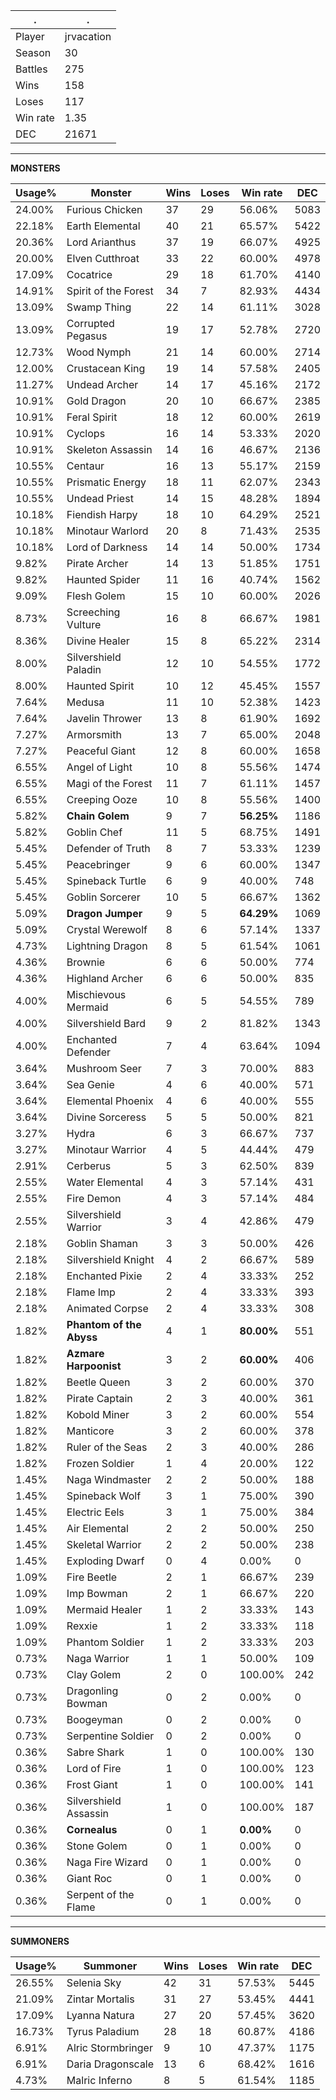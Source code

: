.|.
|-|-
Player|jrvacation
Season|30
Battles|275
Wins|158
Loses|117
Win rate|1.35
DEC|21671

---
**MONSTERS**

Usage%|Monster|Wins|Loses|Win rate|DEC|
-|-|-|-|-|-|
24.00%|Furious Chicken|37|29|56.06%|5083|
22.18%|Earth Elemental|40|21|65.57%|5422|
20.36%|Lord Arianthus|37|19|66.07%|4925|
20.00%|Elven Cutthroat|33|22|60.00%|4978|
17.09%|Cocatrice|29|18|61.70%|4140|
14.91%|Spirit of the Forest|34|7|82.93%|4434|
13.09%|Swamp Thing|22|14|61.11%|3028|
13.09%|Corrupted Pegasus|19|17|52.78%|2720|
12.73%|Wood Nymph|21|14|60.00%|2714|
12.00%|Crustacean King|19|14|57.58%|2405|
11.27%|Undead Archer|14|17|45.16%|2172|
10.91%|Gold Dragon|20|10|66.67%|2385|
10.91%|Feral Spirit|18|12|60.00%|2619|
10.91%|Cyclops|16|14|53.33%|2020|
10.91%|Skeleton Assassin|14|16|46.67%|2136|
10.55%|Centaur|16|13|55.17%|2159|
10.55%|Prismatic Energy|18|11|62.07%|2343|
10.55%|Undead Priest|14|15|48.28%|1894|
10.18%|Fiendish Harpy|18|10|64.29%|2521|
10.18%|Minotaur Warlord|20|8|71.43%|2535|
10.18%|Lord of Darkness|14|14|50.00%|1734|
9.82%|Pirate Archer|14|13|51.85%|1751|
9.82%|Haunted Spider|11|16|40.74%|1562|
9.09%|Flesh Golem|15|10|60.00%|2026|
8.73%|Screeching Vulture|16|8|66.67%|1981|
8.36%|Divine Healer|15|8|65.22%|2314|
8.00%|Silvershield Paladin|12|10|54.55%|1772|
8.00%|Haunted Spirit|10|12|45.45%|1557|
7.64%|Medusa|11|10|52.38%|1423|
7.64%|Javelin Thrower|13|8|61.90%|1692|
7.27%|Armorsmith|13|7|65.00%|2048|
7.27%|Peaceful Giant|12|8|60.00%|1658|
6.55%|Angel of Light|10|8|55.56%|1474|
6.55%|Magi of the Forest|11|7|61.11%|1457|
6.55%|Creeping Ooze|10|8|55.56%|1400|
5.82%|**Chain Golem**|9|7|**56.25%**|1186|
5.82%|Goblin Chef|11|5|68.75%|1491|
5.45%|Defender of Truth|8|7|53.33%|1239|
5.45%|Peacebringer|9|6|60.00%|1347|
5.45%|Spineback Turtle|6|9|40.00%|748|
5.45%|Goblin Sorcerer|10|5|66.67%|1362|
5.09%|**Dragon Jumper**|9|5|**64.29%**|1069|
5.09%|Crystal Werewolf|8|6|57.14%|1337|
4.73%|Lightning Dragon|8|5|61.54%|1061|
4.36%|Brownie|6|6|50.00%|774|
4.36%|Highland Archer|6|6|50.00%|835|
4.00%|Mischievous Mermaid|6|5|54.55%|789|
4.00%|Silvershield Bard|9|2|81.82%|1343|
4.00%|Enchanted Defender|7|4|63.64%|1094|
3.64%|Mushroom Seer|7|3|70.00%|883|
3.64%|Sea Genie|4|6|40.00%|571|
3.64%|Elemental Phoenix|4|6|40.00%|555|
3.64%|Divine Sorceress|5|5|50.00%|821|
3.27%|Hydra|6|3|66.67%|737|
3.27%|Minotaur Warrior|4|5|44.44%|479|
2.91%|Cerberus|5|3|62.50%|839|
2.55%|Water Elemental|4|3|57.14%|431|
2.55%|Fire Demon|4|3|57.14%|484|
2.55%|Silvershield Warrior|3|4|42.86%|479|
2.18%|Goblin Shaman|3|3|50.00%|426|
2.18%|Silvershield Knight|4|2|66.67%|589|
2.18%|Enchanted Pixie|2|4|33.33%|252|
2.18%|Flame Imp|2|4|33.33%|393|
2.18%|Animated Corpse|2|4|33.33%|308|
1.82%|**Phantom of the Abyss**|4|1|**80.00%**|551|
1.82%|**Azmare Harpoonist**|3|2|**60.00%**|406|
1.82%|Beetle Queen|3|2|60.00%|370|
1.82%|Pirate Captain|2|3|40.00%|361|
1.82%|Kobold Miner|3|2|60.00%|554|
1.82%|Manticore|3|2|60.00%|378|
1.82%|Ruler of the Seas|2|3|40.00%|286|
1.82%|Frozen Soldier|1|4|20.00%|122|
1.45%|Naga Windmaster|2|2|50.00%|188|
1.45%|Spineback Wolf|3|1|75.00%|390|
1.45%|Electric Eels|3|1|75.00%|384|
1.45%|Air Elemental|2|2|50.00%|250|
1.45%|Skeletal Warrior|2|2|50.00%|238|
1.45%|Exploding Dwarf|0|4|0.00%|0|
1.09%|Fire Beetle|2|1|66.67%|239|
1.09%|Imp Bowman|2|1|66.67%|220|
1.09%|Mermaid Healer|1|2|33.33%|143|
1.09%|Rexxie|1|2|33.33%|118|
1.09%|Phantom Soldier|1|2|33.33%|203|
0.73%|Naga Warrior|1|1|50.00%|109|
0.73%|Clay Golem|2|0|100.00%|242|
0.73%|Dragonling Bowman|0|2|0.00%|0|
0.73%|Boogeyman|0|2|0.00%|0|
0.73%|Serpentine Soldier|0|2|0.00%|0|
0.36%|Sabre Shark|1|0|100.00%|130|
0.36%|Lord of Fire|1|0|100.00%|123|
0.36%|Frost Giant|1|0|100.00%|141|
0.36%|Silvershield Assassin|1|0|100.00%|187|
0.36%|**Cornealus**|0|1|**0.00%**|0|
0.36%|Stone Golem|0|1|0.00%|0|
0.36%|Naga Fire Wizard|0|1|0.00%|0|
0.36%|Giant Roc|0|1|0.00%|0|
0.36%|Serpent of the Flame|0|1|0.00%|0|

---
**SUMMONERS**

Usage%|Summoner|Wins|Loses|Win rate|DEC|
-|-|-|-|-|-|
26.55%|Selenia Sky|42|31|57.53%|5445|
21.09%|Zintar Mortalis|31|27|53.45%|4441|
17.09%|Lyanna Natura|27|20|57.45%|3620|
16.73%|Tyrus Paladium|28|18|60.87%|4186|
6.91%|Alric Stormbringer|9|10|47.37%|1175|
6.91%|Daria Dragonscale|13|6|68.42%|1616|
4.73%|Malric Inferno|8|5|61.54%|1185|
